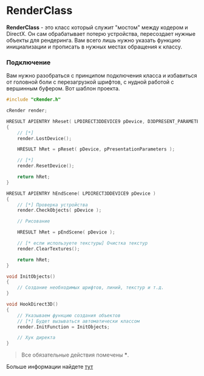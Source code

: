 RenderClass
===========
**RenderClass** - это класс который служит "мостом" между кодером и DirectX. Он сам обрабатывает потерю устройства, пересоздает нужные объекты для рендеринга. Вам всего лишь нужно указать функцию инициализации и прописать в нужных местах обращения к классу.
### Подключение
Вам нужно разобраться с принципом подключения класса и избавиться от головной боли с перезагрузкой шрифтов, с нудной работой с вершинным буфером.
Вот шаблон проекта.
``` c++
#include "cRender.h"

cRender render;

HRESULT APIENTRY hReset( LPDIRECT3DDEVICE9 pDevice, D3DPRESENT_PARAMETERS* pPresentationParameters )
{
    // [*]
    render.LostDevice();

    HRESULT hRet = pReset( pDevice, pPresentationParameters );

    // [*]
    render.ResetDevice();

    return hRet;
}

HRESULT APIENTRY hEndScene( LPDIRECT3DDEVICE9 pDevice )
{
    // [*] Проверка устройства
    render.CheckObjects( pDevice );

    // Рисование

    HRESULT hRet = pEndScene( pDevice );

    // [* если используете текстуры] Очистка текстур
    render.ClearTextures();

    return hRet;
}

void InitObjects()
{
    // Создание необходимых шрифтов, линий, текстур и т.д.
}

void HookDirect3D()
{
    // Указываем функцию создания объектов
    // [*] Будет вызываться автоматически классом
    render.InitFunction = InitObjects;

    // Хук директа
}
```
> Все обязательные действия помечены **\***.

Больше информации найдете [тут](https://github.com/BratokHR/RenderClass-DX9/wiki)
